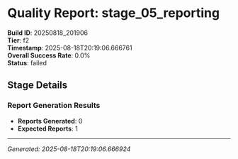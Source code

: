 # Quality Report: stage_05_reporting

**Build ID**: 20250818_201906  
**Tier**: f2  
**Timestamp**: 2025-08-18T20:19:06.666761  
**Overall Success Rate**: 0.0%  
**Status**: failed

## Stage Details

### Report Generation Results

- **Reports Generated**: 0
- **Expected Reports**: 1

---
*Generated: 2025-08-18T20:19:06.666924*
